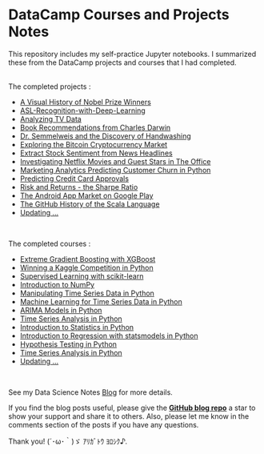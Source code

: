 # DataCamp Courses and Projects Notes
This repository includes my self-practice Jupyter notebooks. I summarized these from the DataCamp projects and courses that I had completed. <br>
<br>

The completed projects : <br>

- [A Visual History of Nobel Prize Winners](https://anhhaibkhn.github.io/Data-Science-selfstudy-notes-Blog/kaggle/datacamp/machine%20learning/python/eda/2022/02/16/A-Visual-History-of-Nobel-Prize-Winner.html)
- [ASL-Recognition-with-Deep-Learning](https://anhhaibkhn.github.io/Data-Science-selfstudy-notes-Blog/python/datacamp/machine%20learning/tensorflow/keras/pandas/eda/convolutional%20neural%20network/2022/02/16/ASL-Recognition-with-Deep-Learning.html)
- [Analyzing TV Data](https://anhhaibkhn.github.io/Data-Science-selfstudy-notes-Blog/python/datacamp/machine%20learning/pandas/eda/2022/02/16/Analyzing-TV-Data.html)
- [Book Recommendations from Charles Darwin](https://anhhaibkhn.github.io/Data-Science-selfstudy-notes-Blog/python/datacamp/machine%20learning/gensim/pandas/eda/2022/02/16/Book-Recommendations-from-Charles-Darwin.html)
- [Dr. Semmelweis and the Discovery of Handwashing](https://anhhaibkhn.github.io/Data-Science-selfstudy-notes-Blog/python/datacamp/machine%20learning/gensim/pandas/eda/2022/02/16/Dr-Semmelweis-and-the-Discovery-of-Handwashing.html)
- [Exploring the Bitcoin Cryptocurrency Market](https://anhhaibkhn.github.io/Data-Science-selfstudy-notes-Blog/python/datacamp/data%20visualization/eda/pandas/2022/04/19/Exploring-the-Bitcoin-Cryptocurrency-Market.html)
- [Extract Stock Sentiment from News Headlines](https://anhhaibkhn.github.io/Data-Science-selfstudy-notes-Blog/python/datacamp/data%20visualization/eda/pandas/html/nlp/2022/04/20/Extract-Stock-Sentiment-from-News-Headlines.html)
- [Investigating Netflix Movies and Guest Stars in The Office](https://anhhaibkhn.github.io/Data-Science-selfstudy-notes-Blog/datacamp/python/eda/matplotlib/jupyter%20notebook/pandas/data%20manipulation/data%20visualization/programming/2022/02/16/Investigating-Netflix-Movies-and-Guest-Stars-in-The-Office.html)
- [Marketing Analytics Predicting Customer Churn in Python](https://anhhaibkhn.github.io/Data-Science-selfstudy-notes-Blog/datacamp/python/eda/matplotlib/jupyter%20notebook/pandas/scikit-learn/data%20visualization/churn/modeling/2022/04/21/Marketing-Analytics-Predicting-Customer-Churn-in-Python.html)
- [Predicting Credit Card Approvals](https://anhhaibkhn.github.io/Data-Science-selfstudy-notes-Blog/datacamp/python/eda/matplotlib/jupyter%20notebook/pandas/scikit-learn/data%20visualization/churn/modeling/2022/02/16/Predicting-Credit-Card-Approvals.html)
- [Risk and Returns - the Sharpe Ratio](https://anhhaibkhn.github.io/Data-Science-selfstudy-notes-Blog/datacamp/python/eda/matplotlib/jupyter%20notebook/pandas/scikit-learn/data%20visualization/churn/modeling/2022/04/21/Risk-and-Returns-the-Sharpe-Ratio.html)
- [The Android App Market on Google Play](https://anhhaibkhn.github.io/Data-Science-selfstudy-notes-Blog/datacamp/python/eda/jupyter%20notebook/pandas/gensim/modeling/2022/02/16/The-Android-App-Market-on-Google-Play.html)
- [The GitHub History of the Scala Language](https://anhhaibkhn.github.io/Data-Science-selfstudy-notes-Blog/datacamp/python/eda/jupyter%20notebook/pandas/data%20manipulation/data%20visualization/importing%20&%20cleaning%20data/2022/02/16/The-GitHub-History-of-the-Scala-Language.html)
- [Updating ...](https://anhhaibkhn.github.io/Data-Science-selfstudy-notes-Blog/) <br>
<br>


The completed courses : <br>
- [Extreme Gradient Boosting with XGBoost](https://anhhaibkhn.github.io/Data-Science-selfstudy-notes-Blog/page2/)
- [Winning a Kaggle Competition in Python](https://anhhaibkhn.github.io/Data-Science-selfstudy-notes-Blog/page2/)
- [Supervised Learning with scikit-learn](https://anhhaibkhn.github.io/Data-Science-selfstudy-notes-Blog/page2/)
- [Introduction to NumPy](https://anhhaibkhn.github.io/Data-Science-selfstudy-notes-Blog/datacamp/python/numpy/tree%20census/monet%20array/array%20transformations/array%20mathematics/2022/08/23/Introduction-to-Numpy.html)
- [Manipulating Time Series Data in Python](https://anhhaibkhn.github.io/Data-Science-selfstudy-notes-Blog/pandas/data%20visualization/eda/time%20series/stock%20price/scikit-learn/correlation/value-weighte/index/2022/08/25/Manipulating-Time-Series-Data-in-Python.html)
- [Machine Learning for Time Series Data in Python](https://anhhaibkhn.github.io/Data-Science-selfstudy-notes-Blog/python/data%20visualization/eda/time%20series/machine%20learning/scikit-learn/regression/classification/tempogram/spectrogram/cross-valiation/stationarity/2022/08/25/Machine-Learning-for-Time-Series-Data-in-Python.html)
- [ARIMA Models in Python](https://anhhaibkhn.github.io/Data-Science-selfstudy-notes-Blog/seasonal%20data/forecast/arima/time%20series/arma/armax/aic/bic/acf/pacf/sarima/box-jenkins/2022/08/30/ARIMA-Models-in-Python.html)
- [Time Series Analysis in Python](https://anhhaibkhn.github.io/Data-Science-selfstudy-notes-Blog/python/data%20visualization/eda/time%20series/correlation/autocorrelation/arma/cointegration%20model/2022/08/30/Time-Series-Analysis-in-Python.html)
- [Introduction to Statistics in Python][home_page]
- [Introduction to Regression with statsmodels in Python][home_page]
- [Hypothesis Testing in Python][home_page]
- [Time Series Analysis in Python][home_page]
- [Updating ...](https://anhhaibkhn.github.io/Data-Science-selfstudy-notes-Blog/python/data%20visualization/eda/time%20series/correlation/autocorrelation/arma/cointegration%20model/2022/08/30/Time-Series-Analysis-in-Python.html) <br>

<br>

See my Data Science Notes [Blog](https://anhhaibkhn.github.io/Data-Science-selfstudy-notes-Blog/) for more details.

If you find the blog posts useful, please give the <a href="https://github.com/anhhaibkhn/Data-Science-selfstudy-notes-Blog" target="_blank"><strong>GitHub blog repo</strong></a> a star to show your support and share it to others. Also, please let me know in the comments section of the posts if you have any questions.

Thank you! (´･ω･｀)ゞ ｱﾘｶﾞﾄｳ ﾖﾛｼｸ♪. 

[home_page]:https://anhhaibkhn.github.io/Data-Science-selfstudy-notes-Blog/